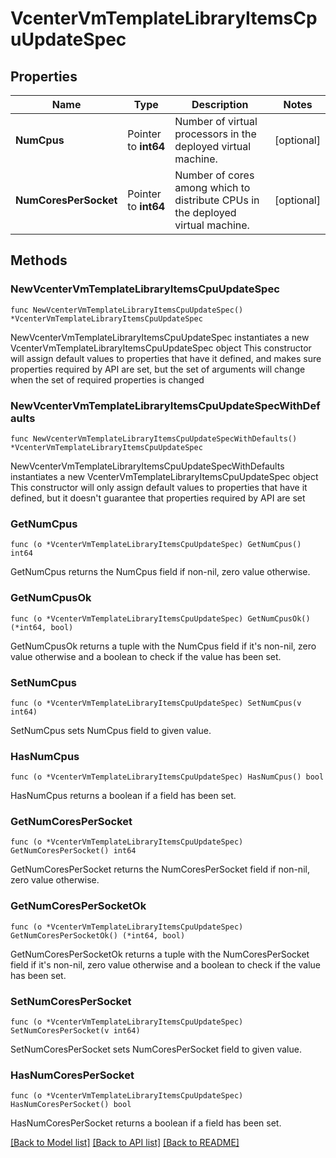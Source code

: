 # VcenterVmTemplateLibraryItemsCpuUpdateSpec

## Properties

Name | Type | Description | Notes
------------ | ------------- | ------------- | -------------
**NumCpus** | Pointer to **int64** | Number of virtual processors in the deployed virtual machine. | [optional] 
**NumCoresPerSocket** | Pointer to **int64** | Number of cores among which to distribute CPUs in the deployed virtual machine. | [optional] 

## Methods

### NewVcenterVmTemplateLibraryItemsCpuUpdateSpec

`func NewVcenterVmTemplateLibraryItemsCpuUpdateSpec() *VcenterVmTemplateLibraryItemsCpuUpdateSpec`

NewVcenterVmTemplateLibraryItemsCpuUpdateSpec instantiates a new VcenterVmTemplateLibraryItemsCpuUpdateSpec object
This constructor will assign default values to properties that have it defined,
and makes sure properties required by API are set, but the set of arguments
will change when the set of required properties is changed

### NewVcenterVmTemplateLibraryItemsCpuUpdateSpecWithDefaults

`func NewVcenterVmTemplateLibraryItemsCpuUpdateSpecWithDefaults() *VcenterVmTemplateLibraryItemsCpuUpdateSpec`

NewVcenterVmTemplateLibraryItemsCpuUpdateSpecWithDefaults instantiates a new VcenterVmTemplateLibraryItemsCpuUpdateSpec object
This constructor will only assign default values to properties that have it defined,
but it doesn't guarantee that properties required by API are set

### GetNumCpus

`func (o *VcenterVmTemplateLibraryItemsCpuUpdateSpec) GetNumCpus() int64`

GetNumCpus returns the NumCpus field if non-nil, zero value otherwise.

### GetNumCpusOk

`func (o *VcenterVmTemplateLibraryItemsCpuUpdateSpec) GetNumCpusOk() (*int64, bool)`

GetNumCpusOk returns a tuple with the NumCpus field if it's non-nil, zero value otherwise
and a boolean to check if the value has been set.

### SetNumCpus

`func (o *VcenterVmTemplateLibraryItemsCpuUpdateSpec) SetNumCpus(v int64)`

SetNumCpus sets NumCpus field to given value.

### HasNumCpus

`func (o *VcenterVmTemplateLibraryItemsCpuUpdateSpec) HasNumCpus() bool`

HasNumCpus returns a boolean if a field has been set.

### GetNumCoresPerSocket

`func (o *VcenterVmTemplateLibraryItemsCpuUpdateSpec) GetNumCoresPerSocket() int64`

GetNumCoresPerSocket returns the NumCoresPerSocket field if non-nil, zero value otherwise.

### GetNumCoresPerSocketOk

`func (o *VcenterVmTemplateLibraryItemsCpuUpdateSpec) GetNumCoresPerSocketOk() (*int64, bool)`

GetNumCoresPerSocketOk returns a tuple with the NumCoresPerSocket field if it's non-nil, zero value otherwise
and a boolean to check if the value has been set.

### SetNumCoresPerSocket

`func (o *VcenterVmTemplateLibraryItemsCpuUpdateSpec) SetNumCoresPerSocket(v int64)`

SetNumCoresPerSocket sets NumCoresPerSocket field to given value.

### HasNumCoresPerSocket

`func (o *VcenterVmTemplateLibraryItemsCpuUpdateSpec) HasNumCoresPerSocket() bool`

HasNumCoresPerSocket returns a boolean if a field has been set.


[[Back to Model list]](../README.md#documentation-for-models) [[Back to API list]](../README.md#documentation-for-api-endpoints) [[Back to README]](../README.md)


